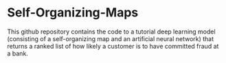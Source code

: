 # Self-Organizing-Maps
This github repository contains the code to a tutorial deep learning model (consisting of a self-organizing map and an artificial neural network) that returns a ranked list of how likely a customer is to have committed fraud at a bank.  
